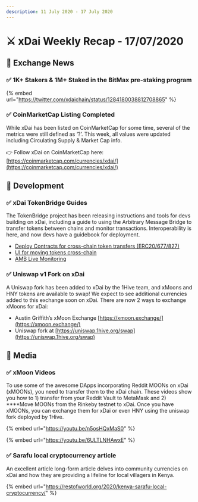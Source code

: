 ```yaml
---
description: 11 July 2020 - 17 July 2020
---
```


# ⚔️ xDai Weekly Recap - 17/07/2020

## 📡 Exchange News

### ✅ 1K+ Stakers & 1M+ Staked in the BitMax pre-staking program

{% embed url="https://twitter.com/xdaichain/status/1284180038812708865" %}

### ✅ CoinMarketCap Listing Completed

While xDai has been listed on CoinMarketCap for some time, several of the metrics were still defined as ‘?’. This week, all values were updated including Circulating Supply & Market Cap info. 

👉 Follow xDai on CoinMarketCap here: [https://coinmarketcap.com/currencies/xdai/](https://coinmarketcap.com/currencies/xdai/)

## 🏢 Development

### ✅ xDai TokenBridge Guide**s**

The TokenBridge project has been releasing instructions and tools for devs building on xDai, including a guide to using the Arbitrary Message Bridge to transfer tokens between chains and monitor transactions. Interoperability is here, and now devs have a guidebook for deployment. 

* [Deploy Contracts for cross-chain token transfers \(ERC20/677/827\)](https://docs.tokenbridge.net/eth-xdai-amb-bridge/deploy-erc20-erc677-erc827-to-erc677-amb-bridge-extension)
* [UI for moving tokens cross-chain](https://docs.tokenbridge.net/eth-xdai-amb-bridge/ui-to-transfer-tokens-through-amb)
* [AMB Live Monitoring](https://alm-xdai.herokuapp.com/)

### ✅ Uniswap v1 Fork on xDai

A Uniswap fork has been added to xDai by the 1Hive team, and xMoons and HNY tokens are available to swap! We expect to see additional currencies added to this exchange soon on xDai. There are now 2 ways to exchange xMoons for xDai:

* Austin Griffith’s xMoon Exchange [https://xmoon.exchange/](https://xmoon.exchange/)
* Uniswap fork at [https://uniswap.1hive.org/swap](https://uniswap.1hive.org/swap)

## 📰 Media

### ✅ **xMoon Videos**

To use some of the awesome DApps incorporating Reddit MOONs on xDai \(xMOONs\), you need to transfer them to the xDai chain. These videos show you how to 1\) transfer from your Reddit Vault to MetaMask and 2\) ****Move MOONs from the Rinkeby testnet to xDai.  Once you have xMOONs, you can exchange them for xDai or even HNY using the uniswap fork deployed by 1Hive. 

{% embed url="https://youtu.be/n5osHQxMaS0" %}

{% embed url="https://youtu.be/6ULTLNHAwxE" %}

### ✅ **Sarafu local cryptocurrency article**

An excellent article long-form article delves into community currencies on xDai and how they are providing a lifeline for local villagers in Kenya.

{% embed url="https://restofworld.org/2020/kenya-sarafu-local-cryptocurrency/" %}





